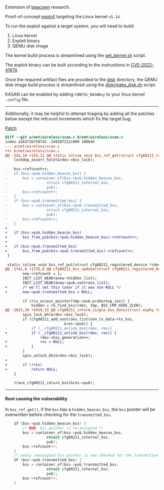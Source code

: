 Extension of [beacown](https://github.com/PurpleVsGreen/beacown) research.

Proof-of-concept [exploit](./CVE-2022-42720.c) targeting the Linux kernel `v5.14`.

To run the exploit against a target system, you will need to build:
1. Linux kernel
2. Exploit binary
3. QEMU disk image

The kernel build process is streamlined using the [get_kernel.sh](./get_kernel.sh) script.

The exploit binary can be built according to the instructions in [CVE-2022-41674](../CVE-2022-41674/README.md).

Once the required artifact files are provided to the [disk](./disk) directory, the QEMU disk image build process is streamlined using the [disk/make_disk.sh](./disk/make_disk.sh) script.

KASAN can be enabled by adding `CONFIG_KASAN=y` to your linux kernel `.config` file.

----

Additionally, it may be helpful to attempt triaging by adding all the patches below except the refcount increments which fix the target bug.

[Patch](https://git.kernel.org/pub/scm/linux/kernel/git/wireless/wireless.git/commit/?id=0b7808818cb9df6680f98996b8e9a439fa7bcc2f)

```diff
diff --git a/net/wireless/scan.c b/net/wireless/scan.c
index a183f2b758742..249107212c099 100644
--- a/net/wireless/scan.c
+++ b/net/wireless/scan.c
@@ -143,18 +143,12 @@ static inline void bss_ref_get(struct cfg80211_registered_device *rdev,
 	lockdep_assert_held(&rdev->bss_lock);
 
 	bss->refcount++;
-	if (bss->pub.hidden_beacon_bss) {
-		bss = container_of(bss->pub.hidden_beacon_bss,
-				   struct cfg80211_internal_bss,
-				   pub);
-		bss->refcount++;
-	}
-	if (bss->pub.transmitted_bss) {
-		bss = container_of(bss->pub.transmitted_bss,
-				   struct cfg80211_internal_bss,
-				   pub);
-		bss->refcount++;
-	}
+
+	if (bss->pub.hidden_beacon_bss)
+		bss_from_pub(bss->pub.hidden_beacon_bss)->refcount++;
+
+	if (bss->pub.transmitted_bss)
+		bss_from_pub(bss->pub.transmitted_bss)->refcount++;
 }
 
 static inline void bss_ref_put(struct cfg80211_registered_device *rdev,
@@ -1741,6 +1735,8 @@ cfg80211_bss_update(struct cfg80211_registered_device *rdev,
 		new->refcount = 1;
 		INIT_LIST_HEAD(&new->hidden_list);
 		INIT_LIST_HEAD(&new->pub.nontrans_list);
+		/* we'll set this later if it was non-NULL */
+		new->pub.transmitted_bss = NULL;
 
 		if (rcu_access_pointer(tmp->pub.proberesp_ies)) {
 			hidden = rb_find_bss(rdev, tmp, BSS_CMP_HIDE_ZLEN);
@@ -2023,10 +2019,15 @@ cfg80211_inform_single_bss_data(struct wiphy *wiphy,
 		spin_lock_bh(&rdev->bss_lock);
 		if (cfg80211_add_nontrans_list(non_tx_data->tx_bss,
 					       &res->pub)) {
-			if (__cfg80211_unlink_bss(rdev, res))
+			if (__cfg80211_unlink_bss(rdev, res)) {
 				rdev->bss_generation++;
+				res = NULL;
+			}
 		}
 		spin_unlock_bh(&rdev->bss_lock);
+
+		if (!res)
+			return NULL;
 	}
 
 	trace_cfg80211_return_bss(&res->pub);
```

----

#### Root causing the vulnerability

In `bss_ref_get()`, if the `bss` has a `hidden_beacon_bss`, the `bss` pointer will be overwritten before checking for the `transmitted_bss`.

```C
	if (bss->pub.hidden_beacon_bss) {
        /* BUG: bss pointer is re-assigned */
		bss = container_of(bss->pub.hidden_beacon_bss,
				   struct cfg80211_internal_bss,
				   pub);
		bss->refcount++;
	}
    /* newly reassigned bss pointer is now checked for the transmitted_bss attribute */
	if (bss->pub.transmitted_bss) {
		bss = container_of(bss->pub.transmitted_bss,
				   struct cfg80211_internal_bss,
				   pub);
		bss->refcount++;
	}
```
